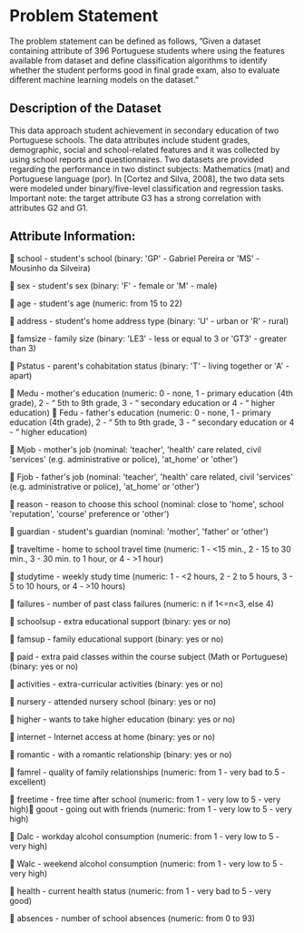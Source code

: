 # Problem Statement
The problem statement can be defined as follows, ”Given a dataset 
containing attribute of 396 Portuguese students where using the features available 
from dataset and define classification algorithms to identify whether the student 
performs good in final grade exam, also to evaluate different machine learning 
models on the dataset.”

## Description of the Dataset
This data approach student achievement in secondary education of 
two Portuguese schools. The data attributes include student grades, demographic, 
social and school-related features and it was collected by using school reports 
and questionnaires. Two datasets are provided regarding the performance in two 
distinct subjects: Mathematics (mat) and Portuguese language (por). In [Cortez 
and Silva, 2008], the two data sets were modeled under binary/five-level
classification and regression tasks. Important note: the target attribute G3 has a 
strong correlation with attributes G2 and G1.

## Attribute Information:
 school - student's school (binary: 'GP' - Gabriel Pereira or 'MS' - Mousinho 
da Silveira)

 sex - student's sex (binary: 'F' - female or 'M' - male)

 age - student's age (numeric: from 15 to 22)

 address - student's home address type (binary: 'U' - urban or 'R' - rural)

 famsize - family size (binary: 'LE3' - less or equal to 3 or 'GT3' - greater than 
3)

 Pstatus - parent's cohabitation status (binary: 'T' - living together or 'A' - apart)

 Medu - mother's education (numeric: 0 - none, 1 - primary education (4th 
grade), 2 - “ 5th to 9th grade, 3 - “ secondary education or 4 - “ higher 
education)
 Fedu - father's education (numeric: 0 - none, 1 - primary education (4th 
grade), 2 - “ 5th to 9th grade, 3 - “ secondary education or 4 - “ higher 
education)

 Mjob - mother's job (nominal: 'teacher', 'health' care related, civil 'services' 
(e.g. administrative or police), 'at_home' or 'other')

 Fjob - father's job (nominal: 'teacher', 'health' care related, civil 'services' (e.g. 
administrative or police), 'at_home' or 'other')

 reason - reason to choose this school (nominal: close to 'home', school 
'reputation', 'course' preference or 'other')

 guardian - student's guardian (nominal: 'mother', 'father' or 'other')

 traveltime - home to school travel time (numeric: 1 - <15 min., 2 - 15 to 30 
min., 3 - 30 min. to 1 hour, or 4 - >1 hour)

 studytime - weekly study time (numeric: 1 - <2 hours, 2 - 2 to 5 hours, 3 - 5 
to 10 hours, or 4 - >10 hours)

 failures - number of past class failures (numeric: n if 1<=n<3, else 4)

 schoolsup - extra educational support (binary: yes or no)

 famsup - family educational support (binary: yes or no)

 paid - extra paid classes within the course subject (Math or Portuguese) 
(binary: yes or no)

 activities - extra-curricular activities (binary: yes or no)

 nursery - attended nursery school (binary: yes or no)

 higher - wants to take higher education (binary: yes or no)

 internet - Internet access at home (binary: yes or no)

 romantic - with a romantic relationship (binary: yes or no)

 famrel - quality of family relationships (numeric: from 1 - very bad to 5 -
excellent)

 freetime - free time after school (numeric: from 1 - very low to 5 - very high) goout - going out with friends (numeric: from 1 - very low to 5 - very high)

 Dalc - workday alcohol consumption (numeric: from 1 - very low to 5 - very 
high)

 Walc - weekend alcohol consumption (numeric: from 1 - very low to 5 - very 
high)

 health - current health status (numeric: from 1 - very bad to 5 - very good)

 absences - number of school absences (numeric: from 0 to 93)
